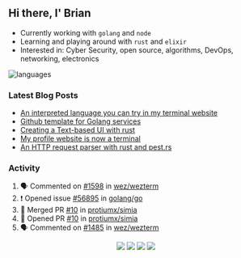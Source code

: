 ## Hi there, I' Brian

- Currently working with `golang` and `node`
- Learning and playing around with `rust` and `elixir`
- Interested in: Cyber Security, open source, algorithms, DevOps, networking, electronics

![languages](https://github-readme-stats.vercel.app/api/top-langs/?username=protiumx&layout=compact&langs_count=8&hide=ruby,vimscript,vue,scss,html)

### Latest Blog Posts

<!-- BLOG-POST-LIST:START -->
- [An interpreted language you can try in my terminal website](https://protiumx.dev/blog/posts/an-interpreted-language-you-can-try-in-my-terminal-website/)
- [Github template for Golang services](https://protiumx.dev/blog/posts/github-template-for-golang-services/)
- [Creating a Text-based UI with rust](https://protiumx.dev/blog/posts/creating-a-text-based-ui-with-rust/)
- [My profile website is now a terminal](https://protiumx.dev/blog/posts/my-profile-website-is-now-a-terminal/)
- [An HTTP request parser with rust and pest.rs](https://protiumx.dev/blog/posts/an-http-request-parser-with-rust-and-pest.rs/)
<!-- BLOG-POST-LIST:END -->

### Activity

<!--START_SECTION:activity-->
1. 🗣 Commented on [#1598](https://github.com/wez/wezterm/issues/1598) in [wez/wezterm](https://github.com/wez/wezterm)
2. ❗️ Opened issue [#56895](https://github.com/golang/go/issues/56895) in [golang/go](https://github.com/golang/go)
3. 🎉 Merged PR [#10](https://github.com/protiumx/simia/pull/10) in [protiumx/simia](https://github.com/protiumx/simia)
4. 💪 Opened PR [#10](https://github.com/protiumx/simia/pull/10) in [protiumx/simia](https://github.com/protiumx/simia)
5. 🗣 Commented on [#1485](https://github.com/wez/wezterm/issues/1485) in [wez/wezterm](https://github.com/wez/wezterm)
<!--END_SECTION:activity-->

<p align="center">
  <a href="https://protiumx.dev/"><img src="https://img.shields.io/badge/-website-ff5757?style=for-the-badge&logo=iterm2&logoColor=white" /></a>
  <a href="https://protiumx.dev/blog"><img src="https://img.shields.io/badge/-blog-262654?style=for-the-badge&logo=hugo&logoColor=white" /></a>
  <a href="https://www.linkedin.com/in/bdmayo"><img src="https://img.shields.io/badge/-Brian_Mayo-0072b1?style=for-the-badge&logo=Linkedin&logoColor=white" /></a>
  <a href="https://www.instagram.com/_protium"><img src="https://img.shields.io/badge/-__protium-E4405F?style=for-the-badge&logo=instagram&logoColor=white" /></a>
</p>
